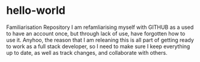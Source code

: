 # hello-world
Familiarisation Repository
I am refamliarising myself with GITHUB as a used to have an account once, but through lack of use, have forgotten how to use it. 
Anyhoo, the reason that I am releaning this is all part of getting ready to work as a full stack developer, so I need to make sure I keep everything up to date, as well as track changes, and collaborate with others. 
